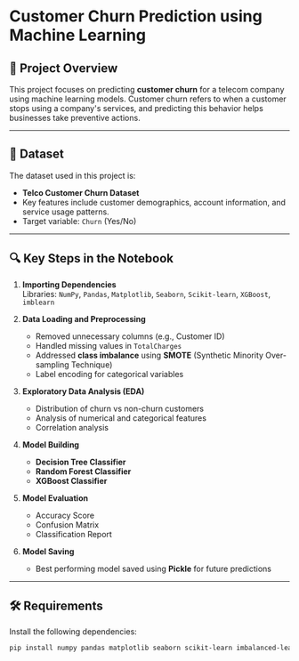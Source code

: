 # Customer Churn Prediction using Machine Learning

## 📌 Project Overview
This project focuses on predicting **customer churn** for a telecom company using machine learning models. Customer churn refers to when a customer stops using a company's services, and predicting this behavior helps businesses take preventive actions.

---

## 📂 Dataset
The dataset used in this project is:
- **Telco Customer Churn Dataset**
- Key features include customer demographics, account information, and service usage patterns.
- Target variable: `Churn` (Yes/No)

---

## 🔍 Key Steps in the Notebook
1. **Importing Dependencies**  
   Libraries: `NumPy`, `Pandas`, `Matplotlib`, `Seaborn`, `Scikit-learn`, `XGBoost`, `imblearn`

2. **Data Loading and Preprocessing**
   - Removed unnecessary columns (e.g., Customer ID)
   - Handled missing values in `TotalCharges`
   - Addressed **class imbalance** using **SMOTE** (Synthetic Minority Over-sampling Technique)
   - Label encoding for categorical variables

3. **Exploratory Data Analysis (EDA)**
   - Distribution of churn vs non-churn customers
   - Analysis of numerical and categorical features
   - Correlation analysis

4. **Model Building**
   - **Decision Tree Classifier**
   - **Random Forest Classifier**
   - **XGBoost Classifier**

5. **Model Evaluation**
   - Accuracy Score
   - Confusion Matrix
   - Classification Report

6. **Model Saving**
   - Best performing model saved using **Pickle** for future predictions

---

## 🛠️ Requirements
Install the following dependencies:
```bash
pip install numpy pandas matplotlib seaborn scikit-learn imbalanced-learn xgboost
